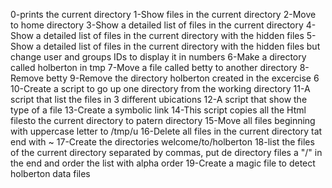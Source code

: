 0-prints the current directory
1-Show files in the current directory
2-Move to home directory
3-Show a detailed list of files in the current directory
4-Show a detailed list of files in the current directory with the hidden files
5-Show a detailed list of files	in the current directory with the hidden files but change user and groups IDs to display it in numbers
6-Make a directory called holberton in tmp
7-Move a file called betty to another directory
8-Remove betty
9-Remove the directory holberton created in the excercise 6
10-Create a script to go up one directory from the working directory
11-A script that list the files in 3 different ubications
12-A script that show the type of a file
13-Create a symbolic link
14-This script copies all the Html filesto the current directory to patern directory
15-Move all files beginning with uppercase letter to /tmp/u
16-Delete all files in the current directory tat end with ~
17-Create the directories welcome/to/holberton
18-list the files of the current directory separated by commas, put de directory files a "/" in the end and order the list with alpha order
19-Create a magic file to detect holberton data files
